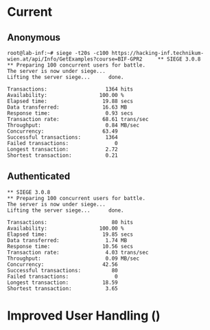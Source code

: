 # Current

## Anonymous 

~~~~~~~~~~~~~~~~~~~~~~~~~~~~~~~~~~~~~~~~~~~~
root@lab-inf:~# siege -t20s -c100 https://hacking-inf.technikum-wien.at/api/Info/GetExamples?course=BIF-GPR2     ** SIEGE 3.0.8
** Preparing 100 concurrent users for battle.
The server is now under siege...
Lifting the server siege...      done.

Transactions:                   1364 hits
Availability:                 100.00 %
Elapsed time:                  19.88 secs
Data transferred:              16.63 MB
Response time:                  0.93 secs
Transaction rate:              68.61 trans/sec
Throughput:                     0.84 MB/sec
Concurrency:                   63.49
Successful transactions:        1364
Failed transactions:               0
Longest transaction:            2.72
Shortest transaction:           0.21
~~~~~~~~~~~~~~~~~~~~~~~~~~~~~~~~~~~~~~~~~~~~

## Authenticated

~~~~~~~~~~~~~~~~~~~~~~~~~~~~~~~~~~~~~~~~~~~~root@lab-inf:~# siege -t20s -c100 --header="Authorization:Bearer eyJhbGciOiJIUzI1NiIsInR5cCI6IkpXVCJ9.eyJuYW1laWQiOiJBcnRodXIgTWljaGFlbCBaYWN6ZWsiLCJ1bmlxdWVfbmFtZSI6InphY3pla yIsInJvbGUiOiJUZWFjaGVyIiwibmJmIjoxNDk4MTM4NDA0LCJleHAiOjE0OTkzNDgwMDQsImlhdCI6MTQ5ODEzODQwNCwiaXNzIjoiaHR0cHM6Ly9oYWNraW5nLWluZi50ZWNobmlrdW0td2llbi5hdCIsImF1ZCI6Imh0dHBzOi8v aGFja2luZy1pbmYudGVjaG5pa3VtLXdpZW4uYXQifQ.HvRIMDmfedIBDSJwRjGBUYSfYu4quqHt2DN0YvHaa0U"  https://hacking-inf.technikum-wien.at/api/Info/GetExamples?course=BIF-GPR2
** SIEGE 3.0.8
** Preparing 100 concurrent users for battle.
The server is now under siege...
Lifting the server siege...      done.

Transactions:                     80 hits
Availability:                 100.00 %
Elapsed time:                  19.85 secs
Data transferred:               1.74 MB
Response time:                 10.56 secs
Transaction rate:               4.03 trans/sec
Throughput:                     0.09 MB/sec
Concurrency:                   42.56
Successful transactions:          80
Failed transactions:               0
Longest transaction:           18.59
Shortest transaction:           3.65
~~~~~~~~~~~~~~~~~~~~~~~~~~~~~~~~~~~~~~~~~~~~

# Improved User Handling ()
